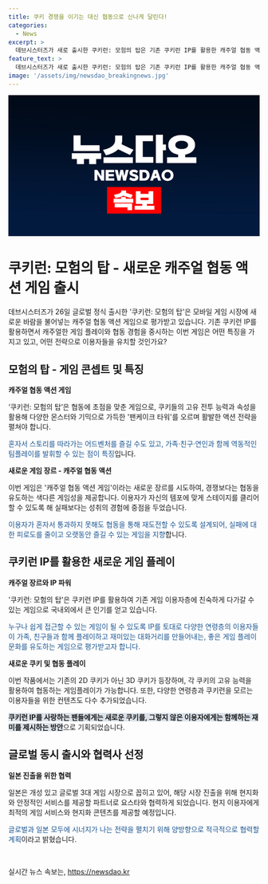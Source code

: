 ```yaml
---
title: 쿠키 경쟁을 이기는 대신 협동으로 신나게 달린다!
categories:
  - News
excerpt: >
  데브시스터즈가 새로 출시한 쿠키런: 모험의 탑은 기존 쿠키런 IP를 활용한 캐주얼 협동 액션 게임으로, 쿠키들의 전투 능력과 속성을 이용해 다양한 몬스터와 기믹으로 가득한 팬케이크 타워를 오르며 활발한 액션 전략을 펼쳐야 한다. 이 게임은 경쟁이 아닌 협동에 초점을 맞춘 것으로, 실패에 대한 피로도를 줄이고 오랫동안 즐길 수 있는 게임을 지향한다. 쿠키런: 모험의 탑은 캐주얼 장르와 IP 파워를 통해 모바일 및 캐주얼 이용자층을 넓힐 수 있는 게임으로 기대된다. 또한, 일본 진출을 노리는 이 게임은 요스타와의 협력을 통해 현지화에 주안점을 둘 것으로 전망된다.
feature_text: >
  데브시스터즈가 새로 출시한 쿠키런: 모험의 탑은 기존 쿠키런 IP를 활용한 캐주얼 협동 액션 게임으로, 쿠키들의 전투 능력과 속성을 이용해 다양한 몬스터와 기믹으로 가득한 팬케이크 타워를 오르며 활발한 액션 전략을 펼쳐야 한다. 이 게임은 경쟁이 아닌 협동에 초점을 맞춘 것으로, 실패에 대한 피로도를 줄이고 오랫동안 즐길 수 있는 게임을 지향한다. 쿠키런: 모험의 탑은 캐주얼 장르와 IP 파워를 통해 모바일 및 캐주얼 이용자층을 넓힐 수 있는 게임으로 기대된다. 또한, 일본 진출을 노리는 이 게임은 요스타와의 협력을 통해 현지화에 주안점을 둘 것으로 전망된다.
image: '/assets/img/newsdao_breakingnews.jpg'
---
```


<p><img src="/assets/img/newsdao_breakingnews.jpg" alt="koreaapp 속보" /></p>

<h1>쿠키런: 모험의 탑 - 새로운 캐주얼 협동 액션 게임 출시</h1>

<p data-ke-size="size16">데브시스터즈가 26일 글로벌 정식 출시한 '쿠키런: 모험의 탑'은 모바일 게임 시장에 새로운 바람을 불어넣는 캐주얼 협동 액션 게임으로 평가받고 있습니다. 기존 쿠키런 IP를 활용하면서 캐주얼한 게임 플레이와 협동 경험을 중시하는 이번 게임은 어떤 특징을 가지고 있고, 어떤 전략으로 이용자들을 유치할 것인가요?</p>

<h2 data-ke-size="size26">모험의 탑 - 게임 콘셉트 및 특징</h2>

<p><b>캐주얼 협동 액션 게임</b></p>

<p>‘쿠키런: 모험의 탑’은 협동에 초점을 맞춘 게임으로, 쿠키들의 고유 전투 능력과 속성을 활용해 다양한 몬스터와 기믹으로 가득한 '팬케이크 타워'를 오르며 활발한 액션 전략을 펼쳐야 합니다.</p>

<p><span style="color: #1a5490;">혼자서 스토리를 따라가는 어드벤처를 즐길 수도 있고, 가족·친구·연인과 함께 역동적인 팀플레이를 발휘할 수 있는 점이 특징</span>입니다.</p>

<p><b>새로운 게임 장르 - 캐주얼 협동 액션</b></p>

<p>이번 게임은 '캐주얼 협동 액션 게임'이라는 새로운 장르를 시도하여, 경쟁보다는 협동을 유도하는 색다른 게임성을 제공합니다. 이용자가 자신의 템포에 맞게 스테이지를 클리어할 수 있도록 해 실패보다는 성취의 경험에 중점을 두었습니다.</p>

<p><span style="color: #1a5490;">이용자가 혼자서 통과하지 못해도 협동을 통해 재도전할 수 있도록 설계되어, 실패에 대한 피로도를 줄이고 오랫동안 즐길 수 있는 게임을 지향</span>합니다.</p>

<h2 data-ke-size="size26">쿠키런 IP를 활용한 새로운 게임 플레이</h2>

<p><b>캐주얼 장르와 IP 파워</b></p>

<p>'쿠키런: 모험의 탑'은 쿠키런 IP를 활용하여 기존 게임 이용자층에 친숙하게 다가갈 수 있는 게임으로 국내외에서 큰 인기를 얻고 있습니다.</p>

<p><span style="color: #1a5490;">누구나 쉽게 접근할 수 있는 게임이 될 수 있도록 IP를 토대로 다양한 연령층의 이용자들이 가족, 친구들과 함께 플레이하고 재미있는 대화거리를 만들어내는, 좋은 게임 플레이 문화를 유도하는 게임으로 평가받고자 합니다.</span></p>

<p><b>새로운 쿠키 및 협동 플레이</b></p>

<p>이번 작품에서는 기존의 2D 쿠키가 아닌 3D 쿠키가 등장하며, 각 쿠키의 고유 능력을 활용하여 협동하는 게임플레이가 가능합니다. 또한, 다양한 연령층과 쿠키런을 모르는 이용자들을 위한 컨텐츠도 다수 추가되었습니다.</p>

<p><b><span style="background-color: #21538527;">쿠키런 IP를 사랑하는 팬들에게는 새로운 쿠키를, 그렇지 않은 이용자에게는 함께하는 재미를 제시하는 방안</span></b>으로 기획되었습니다.</p>

<h2 data-ke-size="size26">글로벌 동시 출시와 협력사 선정</h2>

<p><b>일본 진출을 위한 협력</b></p>

<p>일본은 개성 있고 글로벌 3대 게임 시장으로 꼽히고 있어, 해당 시장 진출을 위해 현지화와 안정적인 서비스를 제공할 파트너로 요스타와 협력하게 되었습니다. 현지 이용자에게 최적의 게임 서비스와 현지화 콘텐츠를 제공할 예정입니다.</p>

<p><span style="color: #1a5490;">글로벌과 일본 모두에 시너지가 나는 전략을 펼치기 위해 양방향으로 적극적으로 협력할 계획</span>이라고 밝혔습니다.</p>

<p data-ke-size="size16">&nbsp;</p>
실시간 뉴스 속보는, <a href="https://newsdao.kr" rel="dofollow">https://newsdao.kr</a>


